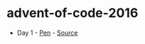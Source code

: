 # advent-of-code-2016

* Day 1 - [Pen](http://codepen.io/collinforrester/pen/XNEzrY?editors=0011#0) - [Source](./day1.ts)
